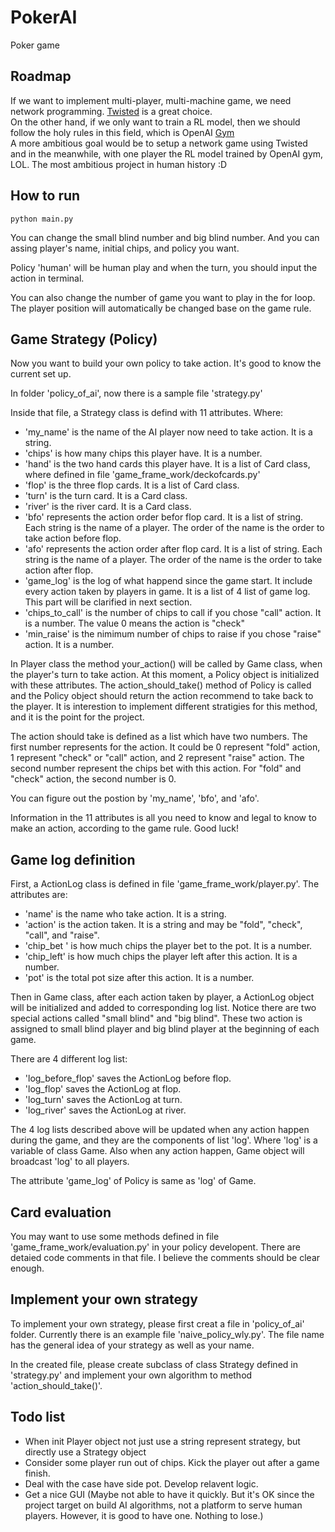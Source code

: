 # PokerAI
Poker game 



## Roadmap 
If we want to implement multi-player, multi-machine game, we need network programming. [Twisted](https://twistedmatrix.com/trac/) is a great choice.  
On the other hand, if we only want to train a RL model, then we should follow the holy rules in this field, which is OpenAI [Gym](https://gym.openai.com/)  
A more ambitious goal would be to setup a network game using Twisted and in the meanwhile, with one player the RL model trained by OpenAI gym, LOL. The most ambitious project in human history :D


## How to run
```
python main.py
```

You can change the small blind number and big blind number. And you can assing player's name, initial chips, and policy you want. 

Policy 'human' will be human play and when the turn, you should input the action in terminal. 

You can also change the number of game you want to play in the for loop. The player position will automatically be changed base on the game rule.

## Game Strategy (Policy)
Now you want to build your own policy to take action. It's good to know the current set up.

In folder 'policy_of_ai', now there is a sample file 'strategy.py'

Inside that file, a Strategy class is defind with 11 attributes. Where:
- 'my_name' is the name of the AI player now need to take action. It is a string.
- 'chips' is how many chips this player have. It is a number.
- 'hand' is the two hand cards this player have. It is a list of Card class, where defined in file 'game_frame_work/deckofcards.py'
- 'flop' is the three flop cards. It is a list of Card class.
- 'turn' is the turn card. It is a Card class.
- 'river' is the river card. It is a Card class.
- 'bfo' represents the action order befor flop card. It is a list of string. Each string is the name of a player. The order of the name is the order to take action before flop.
- 'afo' represents the action order after flop card. It is a list of string. Each string is the name of a player. The order of the name is the order to take action after flop.
- 'game_log' is the log of what happend since the game start. It include every action taken by players in game. It is a list of 4 list of game log. This part will be clarified in next section.
- 'chips_to_call' is the number of chips to call if you chose "call" action. It is a number. The value 0 means the action is "check"
- 'min_raise' is the nimimum number of chips to raise if you chose "raise" action. It is a number.

In Player class the method your_action() will be called by Game class, when the player's turn to take action. At this moment, a Policy object is initialized with these attributes. The action_should_take() method of Policy is called and the Policy object should return the action recommend to take back to the player. It is interestion to implement different stratigies for this method, and it is the point for the project.

The action should take is defined as a list which have two numbers. The first number represents for the action. It could be 0 represent "fold" action, 1 represent "check" or "call" action, and 2 represent "raise" action. The second number represent the chips bet with this action. For "fold" and "check" action, the second number is 0.

You can figure out the postion by 'my_name', 'bfo', and 'afo'. 

Information in the 11 attributes is all you need to know and legal to know to make an action, according to the game rule. Good luck!

## Game log definition
First, a ActionLog class is defined in file 'game_frame_work/player.py'. The attributes are:
- 'name' is the name who take action. It is a string.
- 'action' is the action taken. It is a string and may be "fold", "check", "call", and "raise".
- 'chip_bet ' is how much chips the player bet to the pot. It is a number.
- 'chip_left' is how much chips the player left after this action. It is a number.
- 'pot' is the total pot size after this action. It is a number.

Then in Game class, after each action taken by player, a ActionLog object will be initialized and added to corresponding log list. Notice there are two special actions called "small blind" and "big blind". These two action is assigned to small blind player and big blind player at the beginning of each game.

There are 4 different log list:
- 'log_before_flop' saves the ActionLog before flop. 
- 'log_flop' saves the ActionLog at flop.
- 'log_turn' saves the ActionLog at turn.
- 'log_river' saves the ActionLog at river.

The 4 log lists described above will be updated when any action happen during the game, and they are the components of list 'log'. Where 'log' is a variable of class Game. Also when any action happen, Game object will broadcast 'log' to all players. 

The attribute 'game_log' of Policy is same as 'log' of Game.

## Card evaluation
You may want to use some methods defined in file 'game_frame_work/evaluation.py' in your policy developent. There are detaied code comments in that file. I believe the comments should be clear enough.

## Implement your own strategy
To implement your own strategy, please first creat a file in 'policy_of_ai' folder. Currently there is an example file 'naive_policy_wly.py'. The file name has the general idea of your strategy as well as your name.

In the created file, please create subclass of class Strategy defined in 'strategy.py' and implement your own algorithm to method 'action_should_take()'.

## Todo list
- When init Player object not just use a string represent strategy, but directly use a Strategy object
- Consider some player run out of chips. Kick the player out after a game finish.
- Deal with the case have side pot. Develop relavent logic.
- Get a nice GUI (Maybe not able to have it quickly. But it's OK since the project target on build AI algorithms, not a platform to serve human players. However, it is good to have one. Nothing to lose.)